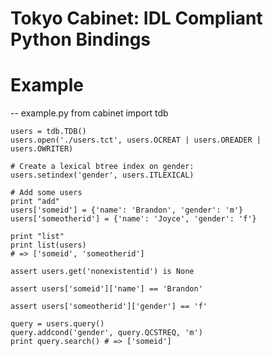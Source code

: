 # Tokyo Cabinet: IDL Compliant Python Bindings

# Example

-- example.py 
    from cabinet import tdb

    users = tdb.TDB()
    users.open('./users.tct', users.OCREAT | users.OREADER | users.OWRITER)

    # Create a lexical btree index on gender:
    users.setindex('gender', users.ITLEXICAL)

    # Add some users
    print "add"
    users['someid'] = {'name': 'Brandon', 'gender': 'm'}
    users['someotherid'] = {'name': 'Joyce', 'gender': 'f'}

    print "list"
    print list(users) 
    # => ['someid', 'someotherid']

    assert users.get('nonexistentid') is None

    assert users['someid']['name'] == 'Brandon'

    assert users['someotherid']['gender'] == 'f'

    query = users.query()
    query.addcond('gender', query.QCSTREQ, 'm')
    print query.search() # => ['someid']
